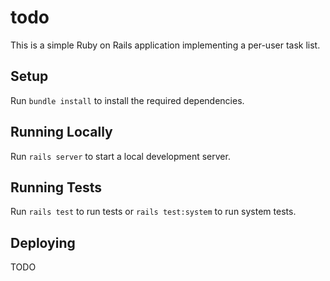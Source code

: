 # todo

This is a simple Ruby on Rails application implementing a per-user task list.

## Setup

Run `bundle install` to install the required dependencies.

## Running Locally

Run `rails server` to start a local development server.

## Running Tests

Run `rails test` to run tests or `rails test:system` to run system tests.

## Deploying

TODO
